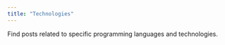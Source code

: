 ```yaml
---
title: "Technologies"
---
```


Find posts related to specific programming languages and technologies.
